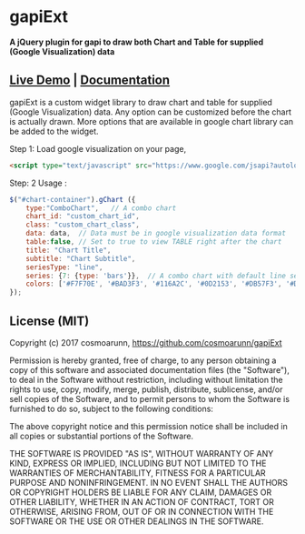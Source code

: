 # gapiExt
**A jQuery plugin for gapi to draw both Chart and Table for supplied (Google Visualization) data**

## [Live Demo](https://www.gsunitedtechnologies.com/analytics/) | [Documentation](https://https://www.gsunitedtechnologies.com/analytics/docs/)

gapiExt is a custom widget library to draw chart and table for supplied (Google Visualization) data. Any option can be customized before the chart is actually drawn. More options that are available in google chart library can be added to the widget.

Step 1: 
Load google visualization on your page,
```html
<script type="text/javascript" src="https://www.google.com/jsapi?autoload={'modules':[{'name':'visualization','version':'1.1','packages':['corechart', 'bar']}]}"></script>
```

Step: 2
Usage : 
```javascript
$("#chart-container").gChart ({ 
    type:"ComboChart",   // A combo chart 
    chart_id: "custom_chart_id", 
    class: "custom_chart_class",   
    data: data,  // Data must be in google visualization data format
    table:false, // Set to true to view TABLE right after the chart
    title: "Chart Title", 
    subtitle: "Chart Subtitle", 
    seriesType: "line", 
    series: {7: {type: 'bars'}},  // A combo chart with default line series and series #7 is set to bars. 
    colors: ['#F7F70E', '#BAD3F3', '#116A2C', '#0D2153', '#DB57F3', '#DAF0D6','#F4C1A1', '#A7A7A7'], 
});
```       
        
        
## License (MIT)
Copyright (c) 2017 cosmoarunn, https://github.com/cosmoarunn/gapiExt

Permission is hereby granted, free of charge, to any person obtaining
a copy of this software and associated documentation files (the
"Software"), to deal in the Software without restriction, including
without limitation the rights to use, copy, modify, merge, publish,
distribute, sublicense, and/or sell copies of the Software, and to
permit persons to whom the Software is furnished to do so, subject to
the following conditions:

The above copyright notice and this permission notice shall be
included in all copies or substantial portions of the Software.

THE SOFTWARE IS PROVIDED "AS IS", WITHOUT WARRANTY OF ANY KIND,
EXPRESS OR IMPLIED, INCLUDING BUT NOT LIMITED TO THE WARRANTIES OF
MERCHANTABILITY, FITNESS FOR A PARTICULAR PURPOSE AND
NONINFRINGEMENT. IN NO EVENT SHALL THE AUTHORS OR COPYRIGHT HOLDERS BE
LIABLE FOR ANY CLAIM, DAMAGES OR OTHER LIABILITY, WHETHER IN AN ACTION
OF CONTRACT, TORT OR OTHERWISE, ARISING FROM, OUT OF OR IN CONNECTION
WITH THE SOFTWARE OR THE USE OR OTHER DEALINGS IN THE SOFTWARE.        

